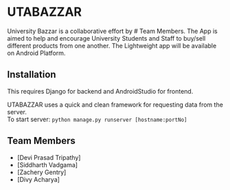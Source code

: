 # UTABAZZAR
University Bazzar is a collaborative effort by # Team Members. The App is aimed to help and encourage University Students and Staff to buy/sell different products from one another. The Lightweight app will be available on Android Platform.

## Installation

This requires Django for backend and AndroidStudio for frontend.

UTABAZZAR uses a quick and clean framework for requesting data from the server.<br>
To start server: `python manage.py runserver [hostname:portNo]`


## Team Members
* [Devi Prasad Tripathy]
* [Siddharth Vadgama]
* [Zachery Gentry]
* [Divy Acharya]

